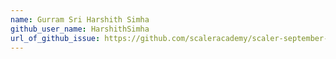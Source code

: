```yaml
---
name: Gurram Sri Harshith Simha
github_user_name: HarshithSimha
url_of_github_issue: https://github.com/scaleracademy/scaler-september-open-source-challenge/issues/179
---
```

